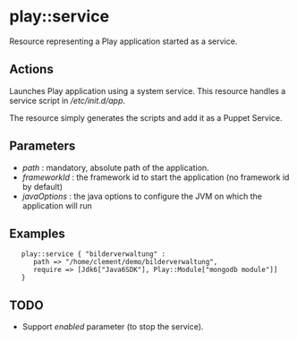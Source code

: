 play::service
==============

Resource representing a Play application started as a service.

Actions
-------
Launches Play application using a system service. 
This resource handles a service script in _/etc/init.d/app_.

The resource simply generates the scripts and add it as a Puppet Service.

Parameters
----------

* *path* :  mandatory, absolute path of the application.
* *frameworkId* : the framework id to start the application (no framework id by default)
* *javaOptions* : the java options to configure the JVM on which the application will run

Examples
--------

	   play::service { "bilderverwaltung" :
		  path => "/home/clement/demo/bilderverwaltung",
		  require => [Jdk6["Java6SDK"], Play::Module["mongodb module"]]
	   }

TODO
----

* Support _enabled_ parameter (to stop the service).
